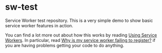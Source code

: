 # sw-test
Service Worker test repository. This is a very simple demo to show basic service worker features in action.

You can find a lot more out about how this works by reading [Using Service Workers](https://developer.mozilla.org/en-US/docs/Web/API/Service_Worker_API/Using_Service_Workers). In particular, read [Why is my service worker failing to register?](https://developer.mozilla.org/en-US/docs/Web/API/Service_Worker_API/Using_Service_Workers#Why_is_my_service_worker_failing_to_register) if you are having problems getting your code to do anything.
